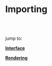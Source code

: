 # **Importing**

<br/>


<br/>

jump to:

[**Interface**](Interface.md)

[**Rendering**](Rendering.md)
